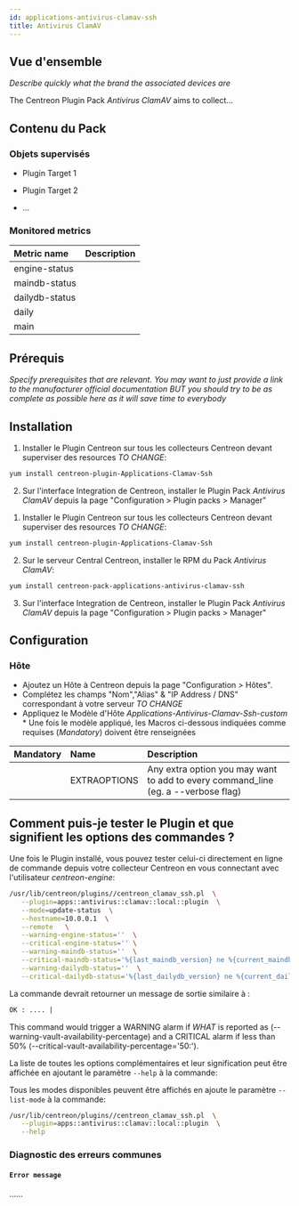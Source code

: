 ```yaml
---
id: applications-antivirus-clamav-ssh
title: Antivirus ClamAV
---
```


## Vue d'ensemble

*Describe quickly what the brand the associated devices are*

The Centreon Plugin Pack *Antivirus ClamAV* aims to collect...

## Contenu du Pack

### Objets supervisés

* Plugin Target 1 

* Plugin Target 2

* ...

### Monitored metrics

<!--DOCUSAURUS_CODE_TABS-->

<!--Update-Status-->

| Metric name    | Description |
|:---------------|:------------|
| engine-status  |             |
| maindb-status  |             |
| dailydb-status |             |
| daily          |             |
| main           |             |

<!--END_DOCUSAURUS_CODE_TABS-->

## Prérequis

*Specify prerequisites that are relevant. You may want to just provide a link to
the manufacturer official documentation BUT you should try to be as complete as
possible here as it will save time to everybody*

## Installation

<!--DOCUSAURUS_CODE_TABS-->

<!--Online IMP Licence & IT-100 Editions-->

1. Installer le Plugin Centreon sur tous les collecteurs Centreon devant superviser des resources *TO CHANGE*:

```bash
yum install centreon-plugin-Applications-Clamav-Ssh
```

2. Sur l'interface Integration de Centreon, installer le Plugin Pack *Antivirus ClamAV* depuis la page "Configuration > Plugin packs > Manager"

<!--Offline IMP License-->

1. Installer le Plugin Centreon sur tous les collecteurs Centreon devant superviser des resources *TO CHANGE*:

```bash
yum install centreon-plugin-Applications-Clamav-Ssh
```

2. Sur le serveur Central Centreon, installer le RPM du Pack *Antivirus ClamAV*:

 ```bash
yum install centreon-pack-applications-antivirus-clamav-ssh
```

3. Sur l'interface Integration de Centreon, installer le Plugin Pack *Antivirus ClamAV* depuis la page "Configuration > Plugin packs > Manager"

<!--END_DOCUSAURUS_CODE_TABS-->

## Configuration

### Hôte

* Ajoutez un Hôte à Centreon depuis la page "Configuration > Hôtes".
* Complétez les champs "Nom","Alias" & "IP Address / DNS" correspondant à votre serveur *TO CHANGE*
* Appliquez le Modèle d'Hôte *Applications-Antivirus-Clamav-Ssh-custom* * Une fois le modèle appliqué, les Macros ci-dessous indiquées comme requises (*Mandatory*) doivent être renseignées 

| Mandatory | Name         | Description                                                                        |
|:----------|:-------------|:-----------------------------------------------------------------------------------|
|           | EXTRAOPTIONS | Any extra option you may want to add to every command\_line (eg. a --verbose flag) |

## Comment puis-je tester le Plugin et que signifient les options des commandes ? 

 Une fois le Plugin installé, vous pouvez tester celui-ci directement en ligne 
 de commande depuis votre collecteur Centreon en vous connectant avec 
 l'utilisateur *centreon-engine*:

 ```bash
 /usr/lib/centreon/plugins//centreon_clamav_ssh.pl  \
    --plugin=apps::antivirus::clamav::local::plugin  \
    --mode=update-status  \
    --hostname=10.0.0.1  \
    --remote   \
    --warning-engine-status=''  \
    --critical-engine-status='' \
    --warning-maindb-status=''  \
    --critical-maindb-status='%{last_maindb_version} ne %{current_maindb_version}' \
    --warning-dailydb-status=''  \
    --critical-dailydb-status='%{last_dailydb_version} ne %{current_dailydb_version} || %{current_dailydb_timediff} > 432000'
 ```

 La commande devrait retourner un message de sortie similaire à :

 ```bash
OK : .... | 
 ```

  This command would trigger a WARNING alarm if *WHAT* is reported as (--warning-vault-availability-percentage) and a CRITICAL alarm if less than 50% (--critical-vault-availability-percentage='50:').

 La liste de toutes les options complémentaires et leur signification peut être 
 affichée en ajoutant le paramètre ```--help``` à la commande:

 Tous les modes disponibles peuvent être affichés en ajoute le paramètre 
 ```--list-mode``` à la commande:

 ```bash
 /usr/lib/centreon/plugins//centreon_clamav_ssh.pl  \
    --plugin=apps::antivirus::clamav::local::plugin  \
    --help
 ```

 ### Diagnostic des erreurs communes
 
 #### ```Error message```
 ...... 
